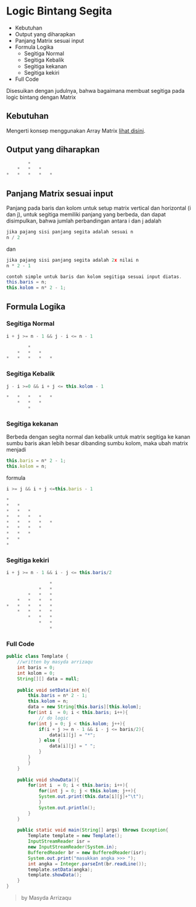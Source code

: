 # Logic Bintang Segita 
* 	Kebutuhan
*	Output yang diharapkan
* 	Panjang Matrix sesuai input 
* 	Formula Logika
	* Segitiga Normal
	* Segitiga Kebalik
	* Segitiga kekanan
	* Segitiga kekiri
* Full Code 

Disesuikan dengan judulnya, bahwa bagaimana membuat segitiga pada logic bintang dengan Matrix

## Kebutuhan
Mengerti konsep menggunakan Array Matrix [lihat disini](https://arrizaqu.github.io/logic/template).
	
## Output yang diharapkan
```java
 	 	*	 	 
 	*	*	*	 
*	*	*	*	*
```
## Panjang Matrix sesuai input
Panjang pada baris dan kolom untuk setup matrix vertical dan horizontal (i dan j), untuk segitiga memiliki panjang yang berbeda, dan dapat disimpulkan, bahwa jumlah perbandingan antara i dan j adalah 
```js
jika pajang sisi panjang segita adalah sesuai n
n / 2
```

dan
```js
jika pajang sisi panjang segita adalah 2x nilai n
n * 2 - 1
```

```java
contoh simple untuk baris dan kolom segitiga sesuai input diatas.
this.baris = n;
this.kolom = n* 2 - 1;
```

## Formula Logika
### Segitiga Normal
```java
i + j >= n - 1 && j - i <= n - 1

 	 	*	 	 	
 	*	*	*	 	
*	*	*	*	*
```

### Segitiga Kebalik
```java
j - i >=0 && i + j <= this.kolom - 1

*	*	*	*	*
 	*	*	*	 
 	 	*	 	 
```

### Segitiga kekanan
Berbeda dengan segita normal dan kebalik untuk matrix segitiga ke kanan sumbu baris akan lebih besar dibanding sumbu kolom, maka ubah matrix menjadi 
```js
this.baris = n* 2 - 1;
this.kolom = n;
```

formula
```js
i >= j && i + j <=this.baris - 1

*	 	 	 	 
*	*	 	 	 
*	*	*	 	 
*	*	*	*	 
*	*	*	*	*
*	*	*	*	 
*	*	*	 	 
*	*	 	 	 
*
```

### Segitiga kekiri
```java
i + j >= n - 1 && i - j <= this.baris/2

 	 	 	 	*
 	 	 	*	*
 	 	*	*	*
 	*	*	*	*
*	*	*	*	*
 	*	*	*	*
 	 	*	*	*
 	 	 	*	*
 	 	 	 	*
```

### Full Code 
```java
public class Template {
	//written by masyda arrizaqu
	int baris = 0;
	int kolom = 0;
	String[][] data = null;
	
	public void setData(int n){
		this.baris = n* 2 - 1;
		this.kolom = n;
		data = new String[this.baris][this.kolom];
		for(int i  = 0; i < this.baris; i++){
			// do logic 
		for(int j = 0; j < this.kolom; j++){
			if(i + j >= n - 1 && i - j <= baris/2){
				data[i][j] = "*";
			} else {
				data[i][j] = " ";
			}
		}
		}
	}
	
	public void showData(){
		for(int i  = 0; i < this.baris; i++){
			for(int j = 0; j < this.kolom; j++){
			System.out.print(this.data[i][j]+"\t");
			}
			System.out.println();
		}
	}
	
	public static void main(String[] args) throws Exception{
		Template template = new Template();
		InputStreamReader isr = 
		new InputStreamReader(System.in);
		BufferedReader br = new BufferedReader(isr);
		System.out.print("masukkan angka >>> ");
		int angka = Integer.parseInt(br.readLine());
		template.setData(angka);
		template.showData();
	}
}

```

> by Masyda Arrizaqu 